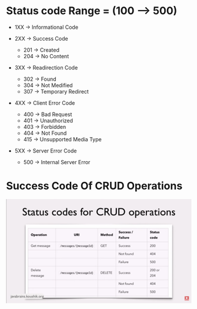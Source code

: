 # Status code      Range = (100 --> 500)

- 1XX -> Informational Code

- 2XX -> Success Code

    - 201 -> Created
    - 204 -> No Content

- 3XX -> Readirection Code

    - 302 -> Found
    - 304 -> Not Medified
    - 307 -> Temporary Redirect


 - 4XX -> Client Error Code

    - 400 -> Bad Request
    - 401 -> Unauthorized
    - 403 -> Forbidden 
    - 404 -> Not Found
    - 415 -> Unsupported Media Type

 - 5XX -> Server Error Code

    - 500 -> Internal Server Error


# Success Code Of CRUD Operations
![alt text](<../Images/Screenshot (140).png>)